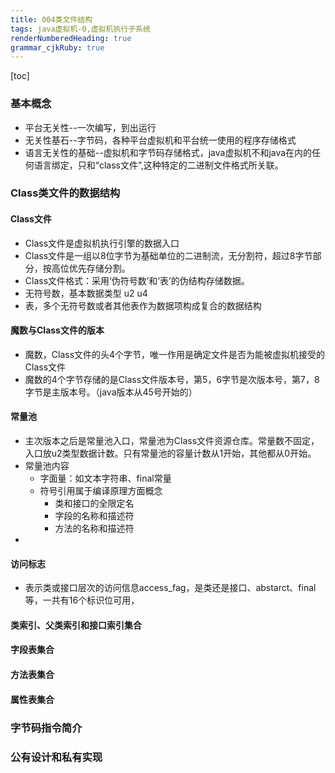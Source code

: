 ```yaml
---
title: 004类文件结构
tags: java虚拟机-0,虚拟机执行子系统
renderNumberedHeading: true
grammar_cjkRuby: true
---
```

[toc]
### 基本概念
- 平台无关性--一次编写，到出运行
- 无关性基石--字节码，各种平台虚拟机和平台统一使用的程序存储格式
- 语言无关性的基础--虚拟机和字节码存储格式，java虚拟机不和java在内的任何语言绑定，只和“class文件”,这种特定的二进制文件格式所关联。


### Class类文件的数据结构
#### Class文件
- Class文件是虚拟机执行引擎的数据入口
- Class文件是一组以8位字节为基础单位的二进制流，无分割符，超过8字节部分，按高位优先存储分割。
- Class文件格式：采用‘伪符号数’和‘表’的伪结构存储数据。
- 无符号数，基本数据类型 u2 u4
- 表，多个无符号数或者其他表作为数据项构成复合的数据结构

#### 魔数与Class文件的版本
- 魔数，Class文件的头4个字节，唯一作用是确定文件是否为能被虚拟机接受的Class文件
- 魔数的4个字节存储的是Class文件版本号，第5，6字节是次版本号，第7，8字节是主版本号。（java版本从45号开始的）

#### 常量池
- 主次版本之后是常量池入口，常量池为Class文件资源仓库。常量数不固定，入口放u2类型数据计数。只有常量池的容量计数从1开始，其他都从0开始。
- 常量池内容
	- 字面量：如文本字符串、final常量
	- 符号引用属于编译原理方面概念
		- 类和接口的全限定名
		- 字段的名称和描述符
		- 方法的名称和描述符
- 
#### 访问标志
- 表示类或接口层次的访问信息access_fag，是类还是接口、abstarct、final等，一共有16个标识位可用，
#### 类索引、父类索引和接口索引集合

#### 字段表集合
#### 方法表集合
#### 属性表集合

### 字节码指令简介

### 公有设计和私有实现





